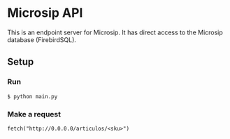 # Microsip API
This is an endpoint server for Microsip. It has direct access to the Microsip database (FirebirdSQL).

## Setup
### Run
```
$ python main.py
```
### Make a request
```
fetch("http://0.0.0.0/articulos/<sku>")
```
